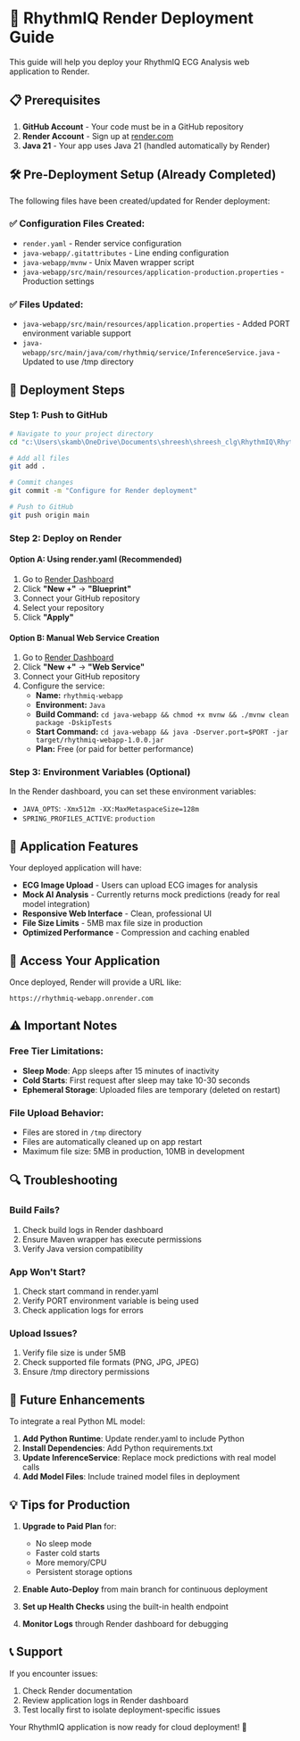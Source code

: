 # 🚀 RhythmIQ Render Deployment Guide

This guide will help you deploy your RhythmIQ ECG Analysis web application to Render.

## 📋 Prerequisites

1. **GitHub Account** - Your code must be in a GitHub repository
2. **Render Account** - Sign up at [render.com](https://render.com)
3. **Java 21** - Your app uses Java 21 (handled automatically by Render)

## 🛠️ Pre-Deployment Setup (Already Completed)

The following files have been created/updated for Render deployment:

### ✅ Configuration Files Created:
- `render.yaml` - Render service configuration
- `java-webapp/.gitattributes` - Line ending configuration
- `java-webapp/mvnw` - Unix Maven wrapper script
- `java-webapp/src/main/resources/application-production.properties` - Production settings

### ✅ Files Updated:
- `java-webapp/src/main/resources/application.properties` - Added PORT environment variable support
- `java-webapp/src/main/java/com/rhythmiq/service/InferenceService.java` - Updated to use /tmp directory

## 🚀 Deployment Steps

### Step 1: Push to GitHub
```bash
# Navigate to your project directory
cd "c:\Users\skamb\OneDrive\Documents\shreesh\shreesh_clg\RhythmIQ\RhythmIQ"

# Add all files
git add .

# Commit changes
git commit -m "Configure for Render deployment"

# Push to GitHub
git push origin main
```

### Step 2: Deploy on Render

#### Option A: Using render.yaml (Recommended)
1. Go to [Render Dashboard](https://dashboard.render.com)
2. Click **"New +"** → **"Blueprint"**
3. Connect your GitHub repository
4. Select your repository
5. Click **"Apply"**

#### Option B: Manual Web Service Creation
1. Go to [Render Dashboard](https://dashboard.render.com)
2. Click **"New +"** → **"Web Service"**
3. Connect your GitHub repository
4. Configure the service:
   - **Name:** `rhythmiq-webapp`
   - **Environment:** `Java`
   - **Build Command:** `cd java-webapp && chmod +x mvnw && ./mvnw clean package -DskipTests`
   - **Start Command:** `cd java-webapp && java -Dserver.port=$PORT -jar target/rhythmiq-webapp-1.0.0.jar`
   - **Plan:** Free (or paid for better performance)

### Step 3: Environment Variables (Optional)
In the Render dashboard, you can set these environment variables:

- `JAVA_OPTS`: `-Xmx512m -XX:MaxMetaspaceSize=128m`
- `SPRING_PROFILES_ACTIVE`: `production`

## 🔧 Application Features

Your deployed application will have:

- **ECG Image Upload** - Users can upload ECG images for analysis
- **Mock AI Analysis** - Currently returns mock predictions (ready for real model integration)
- **Responsive Web Interface** - Clean, professional UI
- **File Size Limits** - 5MB max file size in production
- **Optimized Performance** - Compression and caching enabled

## 📱 Access Your Application

Once deployed, Render will provide a URL like:
```
https://rhythmiq-webapp.onrender.com
```

## ⚠️ Important Notes

### Free Tier Limitations:
- **Sleep Mode**: App sleeps after 15 minutes of inactivity
- **Cold Starts**: First request after sleep may take 10-30 seconds
- **Ephemeral Storage**: Uploaded files are temporary (deleted on restart)

### File Upload Behavior:
- Files are stored in `/tmp` directory
- Files are automatically cleaned up on app restart
- Maximum file size: 5MB in production, 10MB in development

## 🔍 Troubleshooting

### Build Fails?
1. Check build logs in Render dashboard
2. Ensure Maven wrapper has execute permissions
3. Verify Java version compatibility

### App Won't Start?
1. Check start command in render.yaml
2. Verify PORT environment variable is being used
3. Check application logs for errors

### Upload Issues?
1. Verify file size is under 5MB
2. Check supported file formats (PNG, JPG, JPEG)
3. Ensure /tmp directory permissions

## 🔄 Future Enhancements

To integrate a real Python ML model:

1. **Add Python Runtime**: Update render.yaml to include Python
2. **Install Dependencies**: Add Python requirements.txt
3. **Update InferenceService**: Replace mock predictions with real model calls
4. **Add Model Files**: Include trained model files in deployment

## 💡 Tips for Production

1. **Upgrade to Paid Plan** for:
   - No sleep mode
   - Faster cold starts
   - More memory/CPU
   - Persistent storage options

2. **Enable Auto-Deploy** from main branch for continuous deployment

3. **Set up Health Checks** using the built-in health endpoint

4. **Monitor Logs** through Render dashboard for debugging

## 📞 Support

If you encounter issues:
1. Check Render documentation
2. Review application logs in Render dashboard
3. Test locally first to isolate deployment-specific issues

Your RhythmIQ application is now ready for cloud deployment! 🎉
